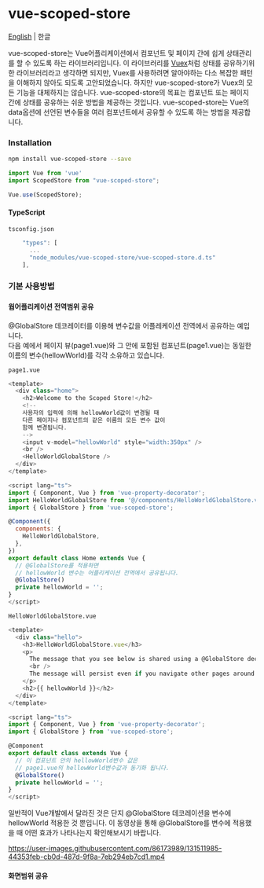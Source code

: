 # vue-scoped-store

[English](README.md) | 한글

vue-scoped-store는 Vue어플리케이션에서 컴포넌트 및 페이지 간에 쉽게 상태관리를 할 수 있도록 하는 라이브러리입니다.
이 라이브러리를 [Vuex](https://vuex.vuejs.org)처럼 상태를 공유하기위한 라이브러리라고 생각하면 되지만, Vuex를 사용하려면 알아야하는 다소 복잡한 패턴을 이해하지 않아도 되도록 고안되었습니다.
하지만 vue-scoped-store가 Vuex의 모든 기능을 대체하지는 않습니다. vue-scoped-store의 목표는 컴포넌트 또는 페이지 간에 상태를 공유하는 쉬운 방법을 제공하는 것입니다.
vue-scoped-store는 Vue의 data옵션에 선언된 변수들을 여러 컴포넌트에서 공유할 수 있도록 하는 방법을 제공합니다.


### Installation

``` bash
npm install vue-scoped-store --save
```

``` js
import Vue from 'vue'
import ScopedStore from "vue-scoped-store";

Vue.use(ScopedStore);
```


#### TypeScript

`tsconfig.json`
``` ts
    "types": [
      ...
      "node_modules/vue-scoped-store/vue-scoped-store.d.ts"
    ],
```


### 기본 사용방법

#### 웝어플리케이션 전역범위 공유

@GlobalStore 데코레이터를 이용해 변수값을 어플레케이션 전역에서 공유하는 예입니다.
<br />
다음 예에서 페이지 뷰(page1.vue)와 그 안에 포함된 컴포넌트(page1.vue)는 동일한 이름의 변수(hellowWorld)를 각각 소유하고 있습니다.

`page1.vue`

``` js
<template>
  <div class="home">
    <h2>Welcome to the Scoped Store!</h2>
    <!-- 
    사용자의 입력에 의해 hellowWorld값이 변경될 때
    다른 페이지나 컴포넌트의 같은 이름의 모든 변수 값이 
    함께 변경됩니다.
    -->
    <input v-model="hellowWorld" style="width:350px" />
    <br />
    <HelloWorldGlobalStore />
  </div>
</template>

<script lang="ts">
import { Component, Vue } from 'vue-property-decorator';
import HelloWorldGlobalStore from '@/components/HelloWorldGlobalStore.vue';
import { GlobalStore } from 'vue-scoped-store';

@Component({
  components: {
    HelloWorldGlobalStore,
  },
})
export default class Home extends Vue {
  // @GlobalStore를 적용하면 
  // hellowWorld 변수는 어플리케이션 전역에서 공유됩니다.
  @GlobalStore()
  private hellowWorld = '';  
}
</script>
```


`HelloWorldGlobalStore.vue`

``` js
<template>
  <div class="hello">
    <h3>HelloWorldGlobalStore.vue</h3>
    <p>
      The message that you see below is shared using a @GlobalStore decorator.
      <br />
      The message will persist even if you navigate other pages around.
    </p>
    <h2>{{ hellowWorld }}</h2>
  </div>
</template>

<script lang="ts">
import { Component, Vue } from 'vue-property-decorator';
import { GlobalStore } from 'vue-scoped-store';

@Component
export default class extends Vue {
  // 이 컴포넌트 안의 hellowWorld변수 값은
  // page1.vue의 hellowWorld변수값과 동기화 됩니다.
  @GlobalStore()
  private hellowWorld = '';
}
</script>
```

일반적이 Vue개발에서 달라진 것은 단지 @GlobalStore 데코레이션을 변수에 hellowWorld 적용한 것 뿐입니다.
이 동영상을 통해 @GlobalStore를 변수에 적용했을 때 어떤 효과가 나타나는지 확인해보시기 바랍니다.

https://user-images.githubusercontent.com/86173989/131511985-44353feb-cb0d-487d-9f8a-7eb294eb7cd1.mp4




#### 화면범위 공유


